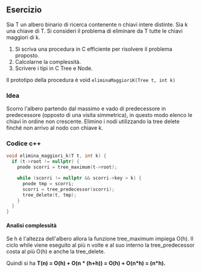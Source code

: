 ## Esercizio

Sia T un albero binario di ricerca contenente n chiavi intere distinte. Sia k una chiave di T. Si consideri il problema di eliminare da T tutte le chiavi maggiori di k.

1. Si scriva una procedura in C efficiente per risolvere il problema proposto.
2. Calcolarne la complessità.
3. Scrivere i tipi in C Tree e Node.

Il prototipo della procedura è void `eliminaMaggioriK(Tree t, int k)`

### Idea

Scorro l'albero partendo dal massimo e vado di predecessore in predecessore (opposto di una visita simmetrica), in questo modo elenco le chiavi in ordine non crescente. Elimino i nodi utilizzando la tree delete finché non arrivo al nodo con chiave k.

### Codice c++

```c++
void elimina_maggiori_k(T t, int k) {
  if (t->root != nullptr) {
    pnode scorri = tree_maximum(t->root);

    while (scorri != nullptr && scorri->key > k) {
      pnode tmp = scorri;
      scorri = tree_predecessor(scorri);
      tree_delete(t, tmp);
    }
  }
}
```

#### Analisi complessità

Se h è l'altezza dell'albero allora la funzione tree_maximum impiega O(h). Il ciclo while viene eseguito al più n volte e al suo interno la tree_predecessor costa al più O(h) e anche la tree_delete.

Quindi si ha **T(n) = O(h) + O(n * (h+h)) = O(h) + O(n\*h) = (n\*h).**


